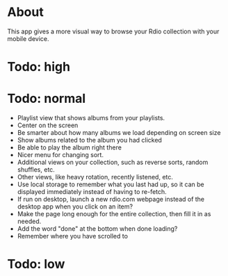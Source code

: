 # About

This app gives a more visual way to browse your Rdio collection with your mobile device.

# Todo: high

# Todo: normal

* Playlist view that shows albums from your playlists.
* Center on the screen
* Be smarter about how many albums we load depending on screen size
* Show albums related to the album you had clicked
* Be able to play the album right there
* Nicer menu for changing sort.
* Additional views on your collection, such as reverse sorts, random shuffles, etc.
* Other views, like heavy rotation, recently listened, etc.
* Use local storage to remember what you last had up, so it can be displayed immediately instead of having to re-fetch.
* If run on desktop, launch a new rdio.com webpage instead of the desktop app when you click on an item?
* Make the page long enough for the entire collection, then fill it in as needed. 
* Add the word "done" at the bottom when done loading?
* Remember where you have scrolled to

# Todo: low

